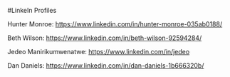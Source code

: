 #LinkeIn Profiles

Hunter Monroe: https://www.linkedin.com/in/hunter-monroe-035ab0188/

Beth Wilson: https://www.linkedin.com/in/beth-wilson-92594284/

Jedeo Manirikumwenatwe: https://www.linkedin.com/in/jedeo

Dan Daniels: https://www.linkedin.com/in/dan-daniels-1b666320b/

